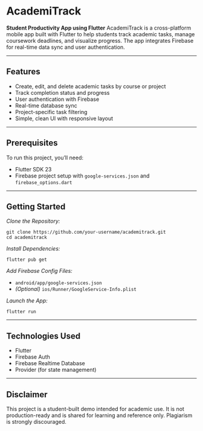 # AcademiTrack

**Student Productivity App using Flutter**
AcademiTrack is a cross-platform mobile app built with Flutter to help students track academic tasks, manage coursework deadlines, and visualize progress. The app integrates Firebase for real-time data sync and user authentication.

---

## **Features**

* Create, edit, and delete academic tasks by course or project
* Track completion status and progress
* User authentication with Firebase
* Real-time database sync
* Project-specific task filtering
* Simple, clean UI with responsive layout

---

## **Prerequisites**

To run this project, you’ll need:

* Flutter SDK 23
* Firebase project setup with `google-services.json` and `firebase_options.dart`

---

## **Getting Started**

*Clone the Repository:*

```
git clone https://github.com/your-username/academitrack.git
cd academitrack
```

*Install Dependencies:*

```
flutter pub get
```

*Add Firebase Config Files:*

* `android/app/google-services.json`
* *(Optional)* `ios/Runner/GoogleService-Info.plist`

*Launch the App:*

```
flutter run
```

---

## **Technologies Used**

* Flutter
* Firebase Auth
* Firebase Realtime Database
* Provider (for state management)

---

## **Disclaimer**

This project is a student-built demo intended for academic use. It is not production-ready and is shared for learning and reference only. Plagiarism is strongly discouraged.
